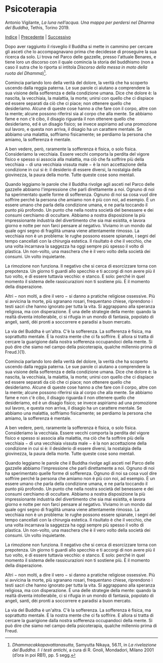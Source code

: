 # Psicoterapia

Antonio Vigilante, _La luna nell’acqua. Una mappa per perdersi nel Dharma del Buddha_, Tethis, Torino 2019.

[Indice](index.md) | [Precedente](il-male.md) | [Successivo](tarkus.md)

Dopo aver raggiunto il risveglio il Buddha si mette in cammino per cercare gli asceti che lo accompagnavano prima che decidesse di proseguire la sua ricerca da solo. Li trova nel Parco delle gazzelle, presso l'attuale Benares, e tiene loro un discorso con il quale comincia la storia del buddhismo (non a caso il sutra che lo riporta si intitola _Discorso della messa in moto della ruota del Dhamma_)[^1].

Comincia parlando loro della verità del dolore, la verità che ha scoperto uscendo dalla reggia paterna. Le sue parole ci aiutano a comprendere la sua visione della sofferenza e della condizione umana. Dice che dolore è: la nascita, la vecchiaia, la malattia, la morte; unirsi con quello che ci dispiace ed essere separati da ciò che ci piace; non ottenere quello che desideriamo. Alcune di queste cose hanno a che fare con il corpo, altre con la mente; alcune possono riferirsi sia al corpo che alla mente. Se abbiamo fame e non c'è cibo, il disagio riguarda il non ottenere quello che desideriamo, ed è un disagio fisico; se invece aspiriamo ad una promozione sul lavoro, e questa non arriva, il disagio ha un carattere mentale. Se abbiamo una malattia, soffriamo fisicamente; se perdiamo la persona che amiamo, la sofferenza è mentale.

A ben vedere, però, raramente la sofferenza è fisica, o solo fisica. Consideriamo la vecchiaia. Essere vecchi comporta la perdita del vigore fisico e spesso si associa alla malattia, ma ciò che fa soffrire più della vecchiaia − di una vecchiaia vissuta male − è la non accettazione della condizione in cui si è: il desiderio di essere diversi, la nostalgia della giovinezza, la paura della morte. Tutte queste cose sono mentali.

Quando leggiamo le parole che il Buddha rivolge agli asceti nel Parco delle gazzelle abbiamo l'impressione che parli direttamente a noi. Ognuno di noi ha sperimentato quelle forme di sofferenza. Ognuno di noi sa cosa vuol dire soffrire perché la persona che amiamo non è più con noi, ad esempio. È un essere umano che parla della condizione umana, e ne parla toccando il punto più profondo. Un punto che nella nostra società del benessere e dei consumi cerchiamo di occultare. Abbiamo a nostra disposizione la più impressionante industria del divertimento che sia mai esistita, e lavora giorno e notte per non farci pensare al negativo. Viviamo in un mondo dal quale ogni segno di fragilità umana viene attentamente rimosso. La vecchiaia non è un problema: le rughe possono essere spianate, i segni del tempo cancellati con la chirurgia estetica. Il risultato è che il vecchio, che una volta incarnava la saggezza ha oggi sempre più spesso il volto di plastica. Un non-volto, una maschera che è il vero volto della società dei consumi. Un volto inquietante.

La rimozione non funziona. Il negativo che si cerca di esorcizzare torna con prepotenza. Un giorno ti guardi allo specchio e ti accorgi di non avere più il tuo volto, e di essere tuttavia vecchio: e stanco. E solo: perché in quel momento il sistema delle rassicurazioni non ti sostiene più. È il momento della disperazione.

Altri − non molti, a dire il vero − si danno a pratiche religiose ossessive. Più si avvicina la morte, più sgranano rosari, frequentano chiese, riprendono i testi sacri che hanno ignorato per tutta la vita. Si aggrappano alla speranza religiosa, ma con disperazione. È una delle strategie della mente: quando la realtà diventa intollerabile, ci si rifugia in un mondo di fantasia, popolato di angeli, santi, dèi pronti a soccorrere e paradisi a buon mercato.

La via del Buddha è un'altra. C'è la sofferenza. La sofferenza è fisica, ma soprattutto mentale. È la nostra mente che ci fa soffrire. E allora si tratta di cercare la guarigione dalla nostra sofferenza occupandoci della mente. Si può dire che siamo nel campo della psicoterapia, qualche millennio prima di Freud.){1}.

Comincia parlando loro della verità del dolore, la verità che ha scoperto uscendo dalla reggia paterna. Le sue parole ci aiutano a comprendere la sua visione della sofferenza e della condizione umana. Dice che dolore è: la nascita, la vecchiaia, la malattia, la morte; unirsi con quello che ci dispiace ed essere separati da ciò che ci piace; non ottenere quello che desideriamo. Alcune di queste cose hanno a che fare con il corpo, altre con la mente; alcune possono riferirsi sia al corpo che alla mente. Se abbiamo fame e non c'è cibo, il disagio riguarda il non ottenere quello che desideriamo, ed è un disagio fisico; se invece aspiriamo ad una promozione sul lavoro, e questa non arriva, il disagio ha un carattere mentale. Se abbiamo una malattia, soffriamo fisicamente; se perdiamo la persona che amiamo, la sofferenza è mentale.

A ben vedere, però, raramente la sofferenza è fisica, o solo fisica. Consideriamo la vecchiaia. Essere vecchi comporta la perdita del vigore fisico e spesso si associa alla malattia, ma ciò che fa soffrire più della vecchiaia − di una vecchiaia vissuta male − è la non accettazione della condizione in cui si è: il desiderio di essere diversi, la nostalgia della giovinezza, la paura della morte. Tutte queste cose sono mentali.

Quando leggiamo le parole che il Buddha rivolge agli asceti nel Parco delle gazzelle abbiamo l'impressione che parli direttamente a noi. Ognuno di noi ha sperimentato quelle forme di sofferenza. Ognuno di noi sa cosa vuol dire soffrire perché la persona che amiamo non è più con noi, ad esempio. È un essere umano che parla della condizione umana, e ne parla toccando il punto più profondo. Un punto che nella nostra società del benessere e dei consumi cerchiamo di occultare. Abbiamo a nostra disposizione la più impressionante industria del divertimento che sia mai esistita, e lavora giorno e notte per non farci pensare al negativo. Viviamo in un mondo dal quale ogni segno di fragilità umana viene attentamente rimosso. La vecchiaia non è un problema: le rughe possono essere spianate, i segni del tempo cancellati con la chirurgia estetica. Il risultato è che il vecchio, che una volta incarnava la saggezza ha oggi sempre più spesso il volto di plastica. Un non-volto, una maschera che è il vero volto della società dei consumi. Un volto inquietante.

La rimozione non funziona. Il negativo che si cerca di esorcizzare torna con prepotenza. Un giorno ti guardi allo specchio e ti accorgi di non avere più il tuo volto, e di essere tuttavia vecchio: e stanco. E solo: perché in quel momento il sistema delle rassicurazioni non ti sostiene più. È il momento della disperazione.

Altri − non molti, a dire il vero − si danno a pratiche religiose ossessive. Più si avvicina la morte, più sgranano rosari, frequentano chiese, riprendono i testi sacri che hanno ignorato per tutta la vita. Si aggrappano alla speranza religiosa, ma con disperazione. È una delle strategie della mente: quando la realtà diventa intollerabile, ci si rifugia in un mondo di fantasia, popolato di angeli, santi, dèi pronti a soccorrere e paradisi a buon mercato.

La via del Buddha è un'altra. C'è la sofferenza. La sofferenza è fisica, ma soprattutto mentale. È la nostra mente che ci fa soffrire. E allora si tratta di cercare la guarigione dalla nostra sofferenza occupandoci della mente. Si può dire che siamo nel campo della psicoterapia, qualche millennio prima di Freud.

[^1]: _Dhammacakkapavattanasutta_, Samyutta Nikaya, 56.11, in _La rivelazione del Buddha. I: I testi antichi_, a cura di R. Gnoli, Mondadori, Milano 2001 (d’ora in poi RB1), pp. 5 segg.
